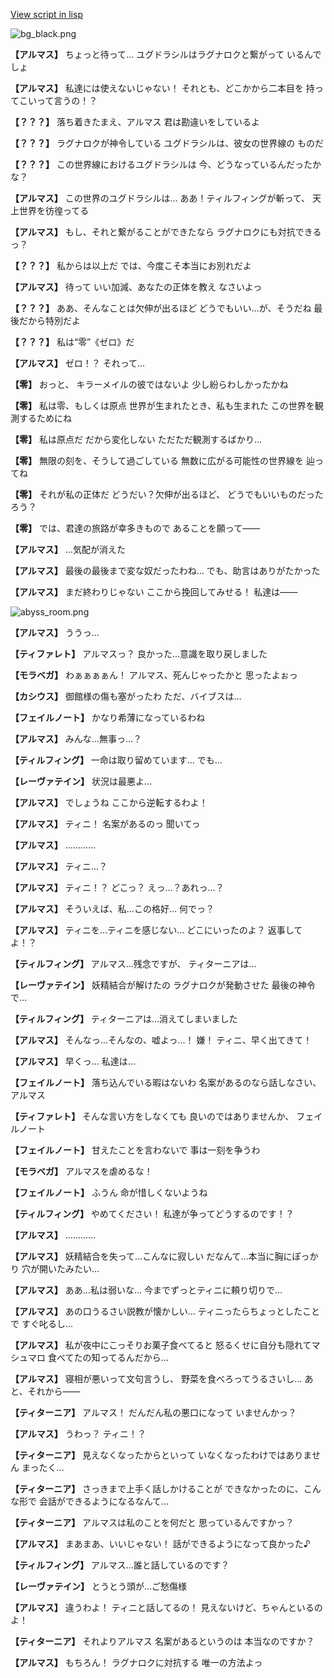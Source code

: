 [View script in lisp](../scripts/110160420.txt)

![bg_black.png](../images/backgrounds/bg_black.png)

**【アルマス】**
ちょっと待って…
ユグドラシルはラグナロクと繋がって
いるんでしょ

**【アルマス】**
私達には使えないじゃない！
それとも、どこかから二本目を
持ってこいって言うの！？

**【？？？】**
落ち着きたまえ、アルマス
君は勘違いをしているよ

**【？？？】**
ラグナロクが神令している
ユグドラシルは、彼女の世界線の
ものだ

**【？？？】**
この世界線におけるユグドラシルは
今、どうなっているんだったかな？

**【アルマス】**
この世界のユグドラシルは…
ああ！ティルフィングが斬って、
天上世界を彷徨ってる

**【アルマス】**
もし、それと繋がることができたなら
ラグナロクにも対抗できるっ？

**【？？？】**
私からは以上だ
では、今度こそ本当にお別れだよ

**【アルマス】**
待って
いい加減、あなたの正体を教え
なさいよっ

**【？？？】**
ああ、そんなことは欠伸が出るほど
どうでもいい…が、そうだね
最後だから特別だよ

**【？？？】**
私は“零”《ゼロ》だ

**【アルマス】**
ゼロ！？
それって…

**【零】**
おっと、
キラーメイルの彼ではないよ
少し紛らわしかったかね

**【零】**
私は零、もしくは原点
世界が生まれたとき、私も生まれた
この世界を観測するためにね

**【零】**
私は原点だ
だから変化しない
ただただ観測するばかり…

**【零】**
無限の刻を、そうして過ごしている
無数に広がる可能性の世界線を
辿ってね

**【零】**
それが私の正体だ
どうだい？欠伸が出るほど、
どうでもいいものだったろう？

**【零】**
では、君達の旅路が幸多きもので
あることを願って――

**【アルマス】**
…気配が消えた

**【アルマス】**
最後の最後まで変な奴だったわね…
でも、助言はありがたかった

**【アルマス】**
まだ終わりじゃない
ここから挽回してみせる！
私達は――

![abyss_room.png](../images/backgrounds/abyss_room.png)

**【アルマス】**
ううっ…

**【ティファレト】**
アルマスっ？
良かった…意識を取り戻しました

**【モラベガ】**
わぁぁぁぁん！
アルマス、死んじゃったかと
思ったよぉっ

**【カシウス】**
御館様の傷も塞がったわ
ただ、バイブスは…

**【フェイルノート】**
かなり希薄になっているわね

**【アルマス】**
みんな…無事っ…？

**【ティルフィング】**
一命は取り留めています…
でも…

**【レーヴァテイン】**
状況は最悪よ…

**【アルマス】**
でしょうね
ここから逆転するわよ！

**【アルマス】**
ティニ！
名案があるのっ
聞いてっ

**【アルマス】**
…………

**【アルマス】**
ティニ…？

**【アルマス】**
ティニ！？
どこっ？
えっ…？あれっ…？

**【アルマス】**
そういえば、私…この格好…
何でっ？

**【アルマス】**
ティニを…ティニを感じない…
どこにいったのよ？
返事してよ！？

**【ティルフィング】**
アルマス…残念ですが、
ティターニアは…

**【レーヴァテイン】**
妖精結合が解けたの
ラグナロクが発動させた
最後の神令で…

**【ティルフィング】**
ティターニアは…消えてしまいました

**【アルマス】**
そんなっ…そんなの、嘘よっ…！
嫌！
ティニ、早く出てきて！

**【アルマス】**
早くっ…
私達は…

**【フェイルノート】**
落ち込んでいる暇はないわ
名案があるのなら話しなさい、
アルマス

**【ティファレト】**
そんな言い方をしなくても
良いのではありませんか、
フェイルノート

**【フェイルノート】**
甘えたことを言わないで
事は一刻を争うわ

**【モラベガ】**
アルマスを虐めるな！

**【フェイルノート】**
ふうん
命が惜しくないようね

**【ティルフィング】**
やめてください！
私達が争ってどうするのです！？

**【アルマス】**
…………

**【アルマス】**
妖精結合を失って…こんなに寂しい
だなんて…本当に胸にぽっかり
穴が開いたみたい…

**【アルマス】**
ああ…私は弱いな…
今までずっとティニに頼り切りで…

**【アルマス】**
あの口うるさい説教が懐かしい…
ティニったらちょっとしたことで
すぐ叱るし…

**【アルマス】**
私が夜中にこっそりお菓子食べてると
怒るくせに自分も隠れてマシュマロ
食べてたの知ってるんだから…

**【アルマス】**
寝相が悪いって文句言うし、
野菜を食べろってうるさいし…
あと、それから――

**【ティターニア】**
アルマス！
だんだん私の悪口になって
いませんかっ？

**【アルマス】**
うわっ？
ティニ！？

**【ティターニア】**
見えなくなったからといって
いなくなったわけではありません
まったく…

**【ティターニア】**
さっきまで上手く話しかけることが
できなかったのに、こんな形で
会話ができるようになるなんて…

**【ティターニア】**
アルマスは私のことを何だと
思っているんですかっ？

**【アルマス】**
まあまあ、いいじゃない！
話ができるようになって良かった♪

**【ティルフィング】**
アルマス…誰と話しているのです？

**【レーヴァテイン】**
とうとう頭が…ご愁傷様

**【アルマス】**
違うわよ！
ティニと話してるの！
見えないけど、ちゃんといるのよ！

**【ティターニア】**
それよりアルマス
名案があるというのは
本当なのですか？

**【アルマス】**
もちろん！
ラグナロクに対抗する
唯一の方法よっ